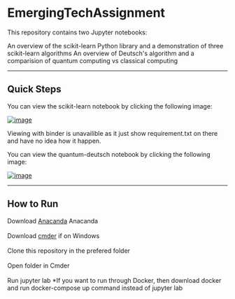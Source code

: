 # EmergingTechAssignment
This repository contains two Jupyter notebooks:

An overview of the scikit-learn Python library and a demonstration of three scikit-learn algorithms
An overview of Deutsch's algorithm and a comparision of quantum computing vs classical computing
***
## Quick Steps
You can view the scikit-learn notebook by clicking the following image:

<a href="https://nbviewer.org/github/Panachaijames/EmergingTechAssignment/blob/main/scikit-learn.ipynb">![image](https://user-images.githubusercontent.com/48323518/147769928-1d028eb5-6037-4b8e-b97c-4825350fb8ab.png)</a>

Viewing with binder is unavailible as it just show requirement.txt on there and have no idea how it happen.

You can view the quantum-deutsch notebook by clicking the following image:

<a href="https://nbviewer.org/github/Panachaijames/EmergingTechAssignment/blob/main/quantum-deutsch.ipynb">![image](https://user-images.githubusercontent.com/48323518/147769928-1d028eb5-6037-4b8e-b97c-4825350fb8ab.png)</a>

***
## How to Run
Download <a href="https://www.anaconda.com/products/individual">Anacanda</a> Anacanda <br><br>
Download <a href="https://cmder.net/">cmder</a> if on Windows <br><br>
Clone this repository in the prefered folder <br><br>
Open folder in Cmder<br><br>
Run jupyter lab
*If you want to run through Docker, then download docker and run docker-compose up command instead of jupyter lab
